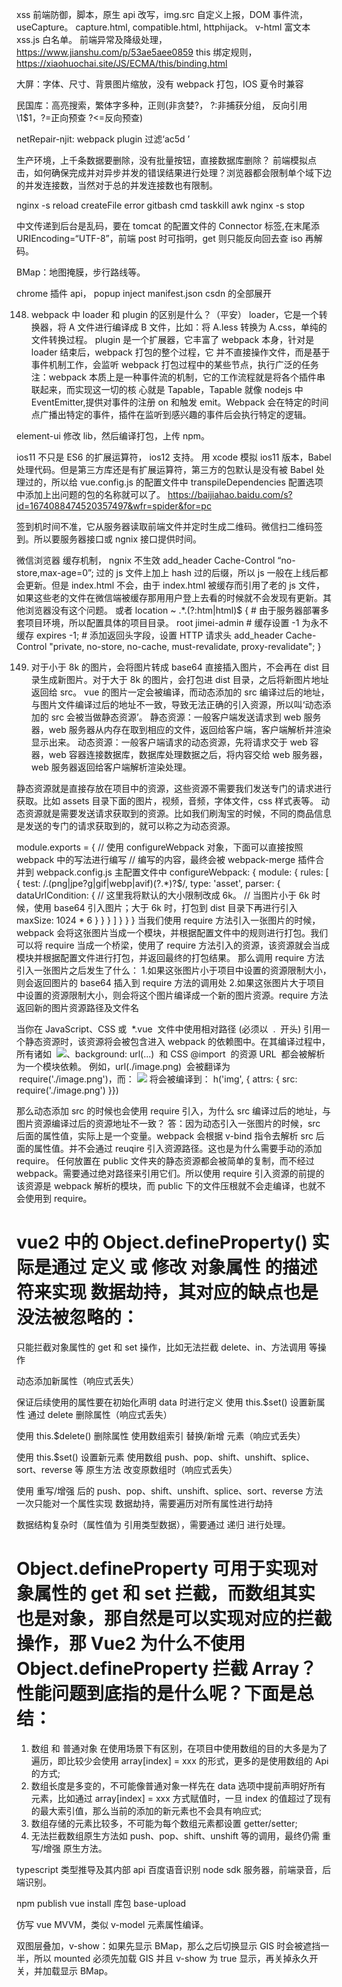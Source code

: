 xss 前端防御，脚本，原生 api 改写，img.src 自定义上报，DOM 事件流，useCapture。 capture.html, compatible.html, httphijack。
v-html 富文本 xss.js 白名单。
前端异常及降级处理，https://www.jianshu.com/p/53ae5aee0859
this 绑定规则，https://xiaohuochai.site/JS/ECMA/this/binding.html

大屏：字体、尺寸、背景图片缩放，没有 webpack 打包，IOS 夏令时兼容

民国库：高亮搜索，繁体字多种，正则(非贪婪?， ?:非捕获分组， 反向引用\1$1，?=正向预查 ?<=反向预查)

netRepair-njit: webpack plugin 过滤‘ac5d ’

生产环境，上千条数据要删除，没有批量按钮，直接数据库删除？ 前端模拟点击，如何确保完成并对异步并发的错误结果进行处理？浏览器都会限制单个域下边的并发连接数，当然对于总的并发连接数也有限制。

nginx -s reload createFile error gitbash cmd taskkill awk
nginx -s stop

中文传递到后台是乱码，要在 tomcat 的配置文件的 Connector 标签,在末尾添 URIEncoding=“UTF-8”，前端 post 时可指明，get 则只能反向回去查 iso 再解码。

BMap：地图掩膜，步行路线等。

chrome 插件 api， popup inject manifest.json csdn 的全部展开

148. webpack 中 loader 和 plugin 的区别是什么？（平安）
     loader，它是一个转换器，将 A 文件进行编译成 B 文件，比如：将 A.less 转换为 A.css，单纯的文件转换过程。
     plugin 是一个扩展器，它丰富了 webpack 本身，针对是 loader 结束后，webpack 打包的整个过程，它
     并不直接操作文件，而是基于事件机制工作，会监听 webpack 打包过程中的某些节点，执行广泛的任务
     注：webpack 本质上是一种事件流的机制，它的工作流程就是将各个插件串联起来，而实现这一切的核
     心就是 Tapable，Tapable 就像 nodejs 中 EventEmitter,提供对事件的注册 on 和触发 emit。Webpack
     会在特定的时间点广播出特定的事件，插件在监听到感兴趣的事件后会执行特定的逻辑。

element-ui 修改 lib，然后编译打包，上传 npm。

ios11 不只是 ES6 的扩展运算符， ios12 支持。 用 xcode 模拟 ios11 版本，Babel 处理代码。但是第三方库还是有扩展运算符，第三方的包默认是没有被 Babel 处理过的，所以给 vue.config.js 的配置文件中 transpileDependencies 配置选项中添加上出问题的包的名称就可以了。
https://baijiahao.baidu.com/s?id=1674088474520357497&wfr=spider&for=pc

签到机时间不准，它从服务器读取前端文件并定时生成二维码。微信扫二维码签到。所以要服务器接口或 ngnix 接口提供时间。

微信浏览器 缓存机制， ngnix 不生效 add_header Cache-Control “no-store,max-age=0”;
过的 js 文件上加上 hash 过的后缀，所以 js 一般在上线后都会更新。但是 index.html 不会，由于 index.html 被缓存而引用了老的 js 文件，如果这些老的文件在微信端被缓存那用用户登上去看的时候就不会发现有更新。其他浏览器没有这个问题。
或者 location ~ .\*\.(?:htm|html)$ { # 由于服务器部署多套项目环境，所以配置具体的项目目录。
root jimei-admin # 缓存设置 -1 为永不缓存
expires -1; # 添加返回头字段，设置 HTTP 请求头
add_header Cache-Control "private, no-store, no-cache, must-revalidate, proxy-revalidate";
}

149. 对于小于 8k 的图片，会将图片转成 base64 直接插入图片，不会再在 dist 目录生成新图片。对于大于 8k 的图片，会打包进 dist 目录，之后将新图片地址返回给 src。
     vue 的图片一定会被编译，而动态添加的 src 编译过后的地址，与图片文件编译过后的地址不一致，导致无法正确的引入资源，所以叫‘动态添加的 src 会被当做静态资源’。
     静态资源：一般客户端发送请求到 web 服务器，web 服务器从内存在取到相应的文件，返回给客户端，客户端解析并渲染显示出来。
     动态资源：一般客户端请求的动态资源，先将请求交于 web 容器，web 容器连接数据库，数据库处理数据之后，将内容交给 web 服务器，web 服务器返回给客户端解析渲染处理。

静态资源就是直接存放在项目中的资源，这些资源不需要我们发送专门的请求进行获取。比如 assets 目录下面的图片，视频，音频，字体文件，css 样式表等。
动态资源就是需要发送请求获取到的资源。比如我们刷淘宝的时候，不同的商品信息是发送的专门的请求获取到的，就可以称之为动态资源。

module.exports = {
// 使用 configureWebpack 对象，下面可以直接按照 webpack 中的写法进行编写
// 编写的内容，最终会被 webpack-merge 插件合并到 webpack.config.js 主配置文件中
configureWebpack: {
module: {
rules: [
{
test: /\.(png|jpe?g|gif|webp|avif)(\?.*)?$/,
type: 'asset',
parser: {
dataUrlCondition: {
// 这里我将默认的大小限制改成 6k。
// 当图片小于 6k 时候，使用 base64 引入图片；大于 6k 时，打包到 dist 目录下再进行引入
maxSize: 1024 * 6
}
}
}
]
}
}
}
当我们使用 require 方法引入一张图片的时候，webpack 会将这张图片当成一个模块，并根据配置文件中的规则进行打包。我们可以将 require 当成一个桥梁，使用了 require 方法引入的资源，该资源就会当成模块并根据配置文件进行打包，并返回最终的打包结果。
那么调用 require 方法引入一张图片之后发生了什么： 1.如果这张图片小于项目中设置的资源限制大小，则会返回图片的 base64 插入到 require 方法的调用处 2.如果这张图片大于项目中设置的资源限制大小，则会将这个图片编译成一个新的图片资源。require 方法返回新的图片资源路径及文件名

当你在 JavaScript、CSS 或  \*.vue  文件中使用相对路径 (必须以  .  开头) 引用一个静态资源时，该资源将会被包含进入 webpack 的依赖图中。在其编译过程中，所有诸如  <img src="...">、background: url(...)  和 CSS @import  的资源 URL  都会被解析为一个模块依赖。
例如，url(./image.png)  会被翻译为  require('./image.png')，而：
<img src="./image.png">
将会被编译到：
h('img', { attrs: { src: require('./image.png') }})

那么动态添加 src 的时候也会使用 require 引入，为什么 src 编译过后的地址，与图片资源编译过后的资源地址不一致？
答：因为动态引入一张图片的时候，src 后面的属性值，实际上是一个变量。webpack 会根据 v-bind 指令去解析 src 后面的属性值。并不会通过 reuqire 引入资源路径。这也是为什么需要手动的添加 require。
任何放置在 public 文件夹的静态资源都会被简单的复制，而不经过 webpack。需要通过绝对路径来引用它们。所以使用 require 引入资源的前提的该资源是 webpack 解析的模块，而 public 下的文件压根就不会走编译，也就不会使用到 require。

# vue2 中的 Object.defineProperty() 实际是通过 定义 或 修改 对象属性 的描述符来实现 数据劫持，其对应的缺点也是没法被忽略的：

只能拦截对象属性的 get 和 set 操作，比如无法拦截 delete、in、方法调用 等操作

动态添加新属性（响应式丢失）

保证后续使用的属性要在初始化声明 data 时进行定义
使用 this.$set() 设置新属性
通过 delete 删除属性（响应式丢失）

使用 this.$delete() 删除属性
使用数组索引 替换/新增 元素（响应式丢失）

使用 this.$set() 设置新元素
使用数组 push、pop、shift、unshift、splice、sort、reverse 等 原生方法 改变原数组时（响应式丢失）

使用 重写/增强 后的 push、pop、shift、unshift、splice、sort、reverse 方法
一次只能对一个属性实现 数据劫持，需要遍历对所有属性进行劫持

数据结构复杂时（属性值为 引用类型数据），需要通过 递归 进行处理。

# Object.defineProperty 可用于实现对象属性的 get 和 set 拦截，而数组其实也是对象，那自然是可以实现对应的拦截操作，那 Vue2 为什么不使用 Object.defineProperty 拦截 Array？性能问题到底指的是什么呢？下面是总结：

1. 数组 和 普通对象 在使用场景下有区别，在项目中使用数组的目的大多是为了 遍历，即比较少会使用 array[index] = xxx 的形式，更多的是使用数组的 Api 的方式;
2. 数组长度是多变的，不可能像普通对象一样先在 data 选项中提前声明好所有元素，比如通过 array[index] = xxx 方式赋值时，一旦 index 的值超过了现有的最大索引值，那么当前的添加的新元素也不会具有响应式;
3. 数组存储的元素比较多，不可能为每个数组元素都设置 getter/setter;
4. 无法拦截数组原生方法如 push、pop、shift、unshift 等的调用，最终仍需 重写/增强 原生方法。

typescript 类型推导及其内部 api
百度语音识别 node sdk 服务器，前端录音，后端识别。

npm publish vue install 库包 base-upload

仿写 vue MVVM，类似 v-model 元素属性编译。

双图层叠加，v-show：如果先显示 BMap，那么之后切换显示 GIS 时会被遮挡一半，所以 mounted 必须先加载 GIS 并且 v-show 为 true 显示，再关掉永久开关，并加载显示 BMap。
